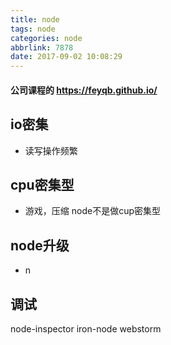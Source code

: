 ```yaml
---
title: node
tags: node
categories: node
abbrlink: 7878
date: 2017-09-02 10:08:29
---
```

#### 公司课程的 https://feyqb.github.io/

## io密集 
* 读写操作频繁

## cpu密集型
* 游戏，压缩
node不是做cup密集型

## node升级
* n

## 调试
node-inspector
iron-node
webstorm


